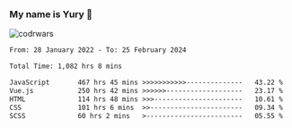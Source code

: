 ### My name is Yury 👋 
![codrwars](https://www.codewars.com/users/litury/badges/micro) 


<!--START_SECTION:waka-->

```txt
From: 28 January 2022 - To: 25 February 2024

Total Time: 1,082 hrs 8 mins

JavaScript       467 hrs 45 mins >>>>>>>>>>>--------------   43.22 %
Vue.js           250 hrs 42 mins >>>>>>-------------------   23.17 %
HTML             114 hrs 48 mins >>>----------------------   10.61 %
CSS              101 hrs 6 mins  >>-----------------------   09.34 %
SCSS             60 hrs 2 mins   >------------------------   05.55 %
```

<!--END_SECTION:waka-->


